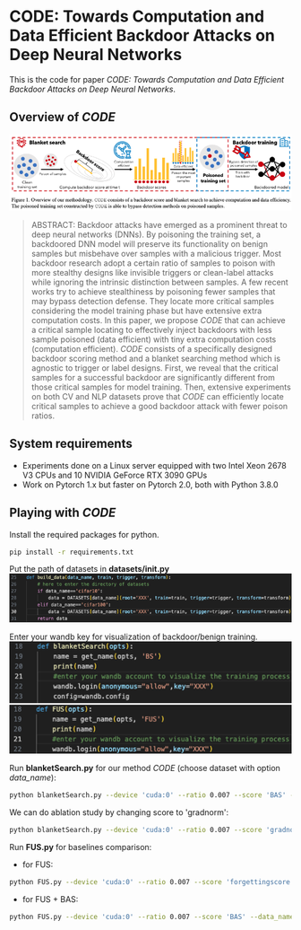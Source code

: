 # CODE: Towards Computation and Data Efficient Backdoor Attacks on Deep Neural Networks

This is the code for paper *CODE: Towards Computation and Data Efficient Backdoor Attacks on Deep Neural Networks*.

## Overview of *CODE*
![Alt text](./images/image-1.png)
>ABSTRACT: Backdoor attacks have emerged as a prominent threat to deep neural networks (DNNs). 
By poisoning the training set, a backdoored DNN model will preserve its functionality on benign samples but misbehave over samples with a malicious trigger. 
Most backdoor research adopt a certain ratio of samples to poison with more stealthy designs like invisible triggers or clean-label attacks while ignoring the intrinsic distinction between samples. 
A few recent works try to achieve stealthiness by poisoning fewer samples that may bypass detection defense. 
They locate more critical samples considering the model training phase but have extensive extra computation costs. 
In this paper, we propose *CODE* that can achieve a critical sample locating to effectively inject backdoors with less sample poisoned (data efficient) with tiny extra computation costs (computation efficient). 
*CODE* consists of a specifically designed backdoor scoring method and a blanket searching method which is agnostic to trigger or label designs. 
First, we reveal that the critical samples for a successful backdoor are significantly different from those critical samples for model training.
Then, extensive experiments on both CV and NLP datasets prove that *CODE* can efficiently locate critical samples to achieve a good backdoor attack with fewer poison ratios. 

## System requirements
* Experiments done on a Linux server equipped with two Intel Xeon 2678 V3 CPUs and 10 NVIDIA GeForce RTX 3090 GPUs
* Work on Pytorch 1.x but faster on Pytorch 2.0, both with Python 3.8.0

## Playing with *CODE*

Install the required packages for python.

```bash
pip install -r requirements.txt
```

Put the path of datasets in **datasets/__init__.py**
![Alt text](./images/image-3.png)

Enter your wandb key for visualization of backdoor/benign training. 
![Alt text](./images/image-4.png)![Alt text](./images/image-6.png)

Run **blanketSearch.py** for our method *CODE* (choose dataset with option *data_name*):
```bash
python blanketSearch.py --device 'cuda:0' --ratio 0.007 --score 'BAS' --data_name 'cifar10'
```
We can do ablation study by changing score to 'gradnorm':
```bash
python blanketSearch.py --device 'cuda:0' --ratio 0.007 --score 'gradnorm' --data_name 'cifar10'
```

Run **FUS.py** for baselines comparison:
* for FUS:
```bash
python FUS.py --device 'cuda:0' --ratio 0.007 --score 'forgettingscore' --data_name 'cifar10'
```
* for FUS + BAS:
```bash
python FUS.py --device 'cuda:0' --ratio 0.007 --score 'BAS' --data_name 'cifar10'
```

